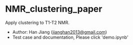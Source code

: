 # NMR_clustering_paper
Apply  clustering to T1-T2 NMR.
- Author: Han Jiang (jianghan2013@gmail.com)
- Test case and documentation, Please click 'demo.ipynb'

